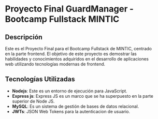 # Proyecto Final GuardManager - Bootcamp Fullstack MINTIC

## Descripción

Este es el Proyecto Final para el Bootcamp Fullstack de MINTIC, centrado en la parte frontend. El objetivo de este proyecto es demostrar las habilidades y conocimientos adquiridos en el desarrollo de aplicaciones web utilizando tecnologías modernas de frontend.

## Tecnologías Utilizadas

- **Nodejs**: Este es un entorno de ejecución para JavaScript.
- **Express js**: Express JS es un marco que se ha superpuesto en la parte superior de Node JS.
- **MySQL**: Es un sistema de gestión de bases de datos relacional.
- **JWTs**: JSON Web Tokens para la autenticacion de usuario.
